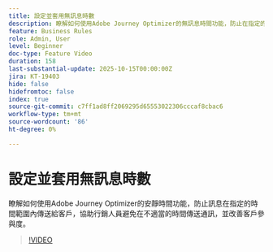 ```yaml
---
title: 設定並套用無訊息時數
description: 瞭解如何使用Adobe Journey Optimizer的無訊息時間功能，防止在指定的時間視窗向客戶傳送訊息（簡訊、電子郵件、推播、WhatsApp），協助行銷人員避免在不適當的時間傳送通訊，並改善客戶參與度。
feature: Business Rules
role: Admin, User
level: Beginner
doc-type: Feature Video
duration: 158
last-substantial-update: 2025-10-15T00:00:00Z
jira: KT-19403
hide: false
hidefromtoc: false
index: true
source-git-commit: c7ff1ad8ff2069295d65553022306cccaf8cbac6
workflow-type: tm+mt
source-wordcount: '86'
ht-degree: 0%

---
```



# 設定並套用無訊息時數

瞭解如何使用Adobe Journey Optimizer的安靜時間功能，防止訊息在指定的時間範圍內傳送給客戶，協助行銷人員避免在不適當的時間傳送通訊，並改善客戶參與度。

>[!VIDEO](https://video.tv.adobe.com/v/3475863/?captions=chi_hant&learn=on&enablevpops)
